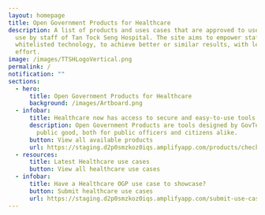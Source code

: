 ```yaml
---
layout: homepage
title: Open Government Products for Healthcare
description: A list of products and uses cases that are approved to use or in
  use by staff of Tan Tock Seng Hospital. The site aims to empower staff with
  whitelisted technology, to achieve better or similar results, with less
  effort.
image: /images/TTSHLogoVertical.png
permalink: /
notification: ""
sections:
  - hero:
      title: Open Government Products for Healthcare
      background: /images/Artboard.png
  - infobar:
      title: Healthcare now has access to secure and easy-to-use tools
      description: Open Government Products are tools designed by GovTech to enhance
        public good, both for public officers and citizens alike.
      button: View all available products
      url: https://staging.d2p0smzkoz0iqs.amplifyapp.com/products/checkfirst/description/
  - resources:
      title: Latest Healthcare use cases
      button: View all healthcare use cases
  - infobar:
      title: Have a Healthcare OGP use case to showcase?
      button: Submit healthcare use cases
      url: https://staging.d2p0smzkoz0iqs.amplifyapp.com/submit-use-case/
---
```

